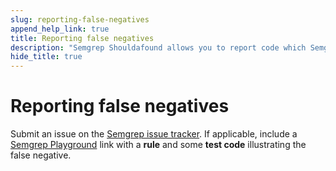 ```yaml
---
slug: reporting-false-negatives
append_help_link: true
title: Reporting false negatives
description: "Semgrep Shouldafound allows you to report code which Semgrep did not match directly from command-line."
hide_title: true
---
```


# Reporting false negatives

Submit an issue on the [Semgrep issue tracker](https://github.com/semgrep/semgrep/issues).
If applicable, include a [Semgrep Playground](https://semgrep.dev/playground) link with a **rule** and some **test code** illustrating the false negative.
